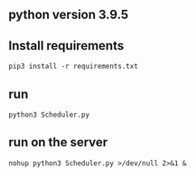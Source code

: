 ## python version 3.9.5

## Install requirements

`pip3 install -r requirements.txt`

## run

`python3 Scheduler.py`

## run on the server

`nohup python3 Scheduler.py >/dev/null 2>&1 &`